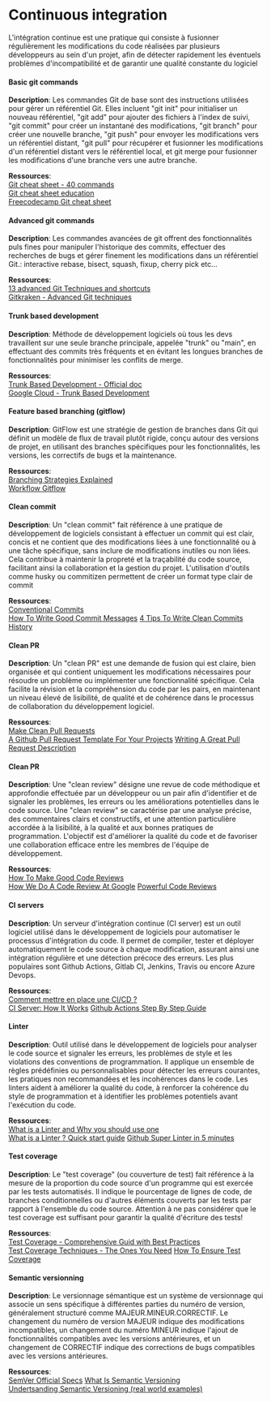 # Continuous integration
L'intégration continue est une pratique qui consiste à fusionner régulièrement les modifications du code réalisées par plusieurs développeurs au sein d'un projet, afin de détecter rapidement les éventuels problèmes d'incompatibilité et de garantir une qualité constante du logiciel


#### Basic git commands
**Description**: Les commandes Git de base sont des instructions utilisées pour gérer un référentiel Git. Elles incluent "git init" pour initialiser un nouveau référentiel, "git add" pour ajouter des fichiers à l'index de suivi, "git commit" pour créer un instantané des modifications, "git branch" pour créer une nouvelle branche, "git push" pour envoyer les modifications vers un référentiel distant, "git pull" pour récupérer et fusionner les modifications d'un référentiel distant vers le référentiel local, et git merge pour fusionner les modifications d'une branche vers une autre branche.

**Ressources**:\
[Git cheat sheet - 40 commands](https://dev.to/ruppysuppy/git-cheat-sheet-with-40-commands-concepts-1m26)\
[Git cheat sheet education](https://education.github.com/git-cheat-sheet-education.pdf)\
[Freecodecamp Git cheat sheet](https://www.freecodecamp.org/news/git-cheat-sheet/)


#### Advanced git commands
**Description**: Les commandes avancées de git offrent des fonctionnalités puls fines pour manipuler l'historique des commits, effectuer des recherches de bugs et gérer finement les modifications dans un référentiel Git.: interactive rebase, bisect, squash, fixup, cherry pick etc...

**Ressources**:\
[13 advanced Git Techniques and shortcuts](https://www.youtube.com/watch?v=ecK3EnyGD8o&ab_channel=Fireship)\
[Gitkraken - Advanced Git techniques](https://www.gitkraken.com/learn/git/commands)

#### Trunk based development
**Description**: Méthode de développement logiciels où tous les devs travaillent sur une seule branche principale, appelée "trunk" ou "main", en effectuant des commits très fréquents et en évitant les longues branches de fonctionnalités pour minimiser les conflits de merge.

**Ressources**:\
[Trunk Based Development - Official doc](https://trunkbaseddevelopment.com/)\
[Google Cloud - Trunk Based Development](https://cloud.google.com/architecture/devops/devops-tech-trunk-based-development)

#### Feature based branching (gitflow)
**Description**: GitFlow est une stratégie de gestion de branches dans Git qui définit un modèle de flux de travail plutôt rigide, conçu autour des versions de projet, en utilisant des branches spécifiques pour les fonctionnalités, les versions, les correctifs de bugs et la maintenance.

**Ressources**:\
[Branching Strategies Explained](https://www.youtube.com/watch?v=U_IFGpJDbeU&pp=ygUXdHJ1bmsgYmFzZWQgZGV2ZWxvcG1lbnQ%3D)\
[Workflow Gitflow](https://www.atlassian.com/fr/git/tutorials/comparing-workflows/gitflow-workflow)

#### Clean commit
**Description**: Un "clean commit" fait référence à une pratique de développement de logiciels consistant à effectuer un commit qui est clair, concis et ne contient que des modifications liées à une fonctionnalité ou à une tâche spécifique, sans inclure de modifications inutiles ou non liées. Cela contribue à maintenir la propreté et la traçabilité du code source, facilitant ainsi la collaboration et la gestion du projet. L'utilisation d'outils comme husky ou commitizen permettent de créer un format type clair de commit

**Ressources**:\
[Conventional Commits](https://www.conventionalcommits.org/en/v1.0.0/)\
[How To Write Good Commit Messages](https://www.freecodecamp.org/news/writing-good-commit-messages-a-practical-guide/)
[4 Tips To Write Clean Commits History](https://levelup.gitconnected.com/4-tips-to-write-clean-commit-history-51155f7f23b9)

#### Clean PR
**Description**: Un "clean PR" est une demande de fusion qui est claire, bien organisée et qui contient uniquement les modifications nécessaires pour résoudre un problème ou implémenter une fonctionnalité spécifique. Cela facilite la révision et la compréhension du code par les pairs, en maintenant un niveau élevé de lisibilité, de qualité et de cohérence dans le processus de collaboration du développement logiciel.

**Ressources**:\
[Make Clean Pull Requests](https://hackernoon.com/make-clean-pull-requests-version-control-and-collaboration-420ecff2e7b5)\
[A Github Pull Request Template For Your Projects](https://embeddedartistry.com/blog/2017/08/04/a-github-pull-request-template-for-your-projects/)
[Writing A Great Pull Request Description](https://www.pullrequest.com/blog/writing-a-great-pull-request-description/)

#### Clean PR
**Description**: Une "clean review" désigne une revue de code méthodique et approfondie effectuée par un développeur ou un pair afin d'identifier et de signaler les problèmes, les erreurs ou les améliorations potentielles dans le code source. Une "clean review" se caractérise par une analyse précise, des commentaires clairs et constructifs, et une attention particulière accordée à la lisibilité, à la qualité et aux bonnes pratiques de programmation. L'objectif est d'améliorer la qualité du code et de favoriser une collaboration efficace entre les membres de l'équipe de développement.

**Ressources**:\
[How To Make Good Code Reviews](https://stackoverflow.blog/2019/09/30/how-to-make-good-code-reviews-better/)\
[How We Do A Code Review At Google](https://google.github.io/eng-practices/review/reviewer/)
[Powerful Code Reviews](https://medium.com/geekculture/how-to-do-a-good-code-review-1598497849e0)

#### CI servers
**Description**: Un serveur d'intégration continue (CI server) est un outil logiciel utilisé dans le développement de logiciels pour automatiser le processus d'intégration du code. Il permet de compiler, tester et déployer automatiquement le code source à chaque modification, assurant ainsi une intégration régulière et une détection précoce des erreurs. Les plus populaires sont Github Actions, Gitlab CI, Jenkins, Travis ou encore Azure Devops.

**Ressources**:\
[Comment mettre en place une CI/CD ?](https://www.youtube.com/watch?v=5PDm7AY_-FA&pp=ygUbcXUnZXN0IGNlIHF1J3VuIGNkIHBpcGVsaW5l)\
[CI Server: How It Works](https://about.gitlab.com/topics/ci-cd/continuous-integration-server/)
[Github Actions Step By Step Guide](https://codefresh.io/learn/continuous-integration/ci-server-how-it-works/)

#### Linter
**Description**: Outil utilisé dans le développement de logiciels pour analyser le code source et signaler les erreurs, les problèmes de style et les violations des conventions de programmation. Il applique un ensemble de règles prédéfinies ou personnalisables pour détecter les erreurs courantes, les pratiques non recommandées et les incohérences dans le code. Les linters aident à améliorer la qualité du code, à renforcer la cohérence du style de programmation et à identifier les problèmes potentiels avant l'exécution du code.

**Ressources**:\
[What is a Linter and Why you should use one](https://www.youtube.com/watch?v=HDQXWr5TOnI&pp=ygUQd2hhdCBpcyBhIGxpbnRlcg%3D%3D)\
[What is a Linter ? Quick start guide](https://www.testim.io/blog/what-is-a-linter-heres-a-definition-and-quick-start-guide/)
[Github Super Linter in 5 minutes](https://www.youtube.com/watch?v=fL8de_m8imY&pp=ygUQd2hhdCBpcyBhIGxpbnRlcg%3D%3D)

#### Test coverage
**Description**: Le "test coverage" (ou couverture de test) fait référence à la mesure de la proportion du code source d'un programme qui est exercée par les tests automatisés. Il indique le pourcentage de lignes de code, de branches conditionnelles ou d'autres éléments couverts par les tests par rapport à l'ensemble du code source. Attention à ne pas considérer que le test coverage est suffisant pour garantir la qualité d'écriture des tests!

**Ressources**:\
[Test Coverage - Comprehensive Guid with Best Practices](https://www.lambdatest.com/learning-hub/test-coverage)\
[Test Coverage Techniques - The Ones You Need](https://www.testim.io/blog/test-coverage-techniques/)
[How To Ensure Test Coverage](https://www.testim.io/blog/how-to-ensure-test-coverage/)

#### Semantic versionning
**Description**: Le versionnage sémantique est un système de versionnage qui associe un sens spécifique à différentes parties du numéro de version, généralement structuré comme MAJEUR.MINEUR.CORRECTIF. Le changement du numéro de version MAJEUR indique des modifications incompatibles, un changement du numéro MINEUR indique l'ajout de fonctionnalités compatibles avec les versions antérieures, et un changement de CORRECTIF indique des corrections de bugs compatibles avec les versions antérieures.

**Ressources**:\
[SemVer Official Specs](https://semver.org/)
[What Is Semantic Versioning](https://www.howtogeek.com/devops/what-is-semantic-versioning)\
[Undertsanding Semantic Versioning (real world examples)](https://www.youtube.com/watch?v=1zBzkT7QCmA&pp=ygUZcHJhY3RpY2FsIGd1aWRlIHRvIHNlbXZlcg%3D%3D)
